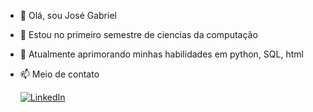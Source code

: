 - 👋 Olá, sou José Gabriel 
- 🌱 Estou no primeiro semestre de ciencias da computação
- 💞️ Atualmente aprimorando minhas habilidades em python, SQL, html
- 📫 Meio de contato
 
   [![LinkedIn](https://img.shields.io/badge/LinkedIn-blue?logo=linkedin&style=for-the-badge)](https://www.linkedin.com/in/jos%C3%A9-gabriel-cecilio-208107351/)

<!---
Ze-0-1/Ze-0-1 is a ✨ special ✨ repository because its `README.md` (this file) appears on your GitHub profile.
You can click the Preview link to take a look at your changes.
--->
